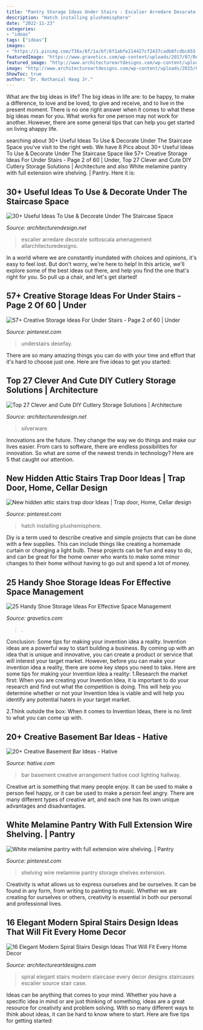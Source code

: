 ```yaml
---
title: "Pantry Storage Ideas Under Stairs : Escalier Arredare Decorate Sottoscala Amenagement Allarchitecturedesigns"
description: "Hatch installing plushemisphere"
date: "2022-11-23"
categories:
- "ideas"
tags: ["ideas"]
images:
- "https://i.pinimg.com/736x/6f/1a/bf/6f1abfe214427cf2437cadb8fcdbc655.jpg"
featuredImage: "https://www.gravetics.com/wp-content/uploads/2017/07/Revolving-Shoe-Cabinets.jpg"
featured_image: "http://www.architectureartdesigns.com/wp-content/uploads/2015/01/73.jpg"
image: "http://www.architectureartdesigns.com/wp-content/uploads/2015/01/73.jpg"
ShowToc: true
author: "Dr. Nathanial Haag Jr."
---
```



What are the big ideas in life?
The big ideas in life are: to be happy, to make a difference, to love and be loved, to give and receive, and to live in the present moment. There is no one right answer when it comes to what these big ideas mean for you. What works for one person may not work for another. However, there are some general tips that can help you get started on living ahappy life.

	

		
searching about 30+ Useful Ideas To Use &amp; Decorate Under The Staircase Space you've visit to the right web. We have 8 Pics about 30+ Useful Ideas To Use &amp; Decorate Under The Staircase Space like 57+ Creative Storage Ideas For Under Stairs - Page 2 of 60 | Under, Top 27 Clever and Cute DIY Cutlery Storage Solutions | Architecture and also White melamine pantry with full extension wire shelving. | Pantry. Here it is:
		
    
## 30+ Useful Ideas To Use &amp; Decorate Under The Staircase Space

<img loading=lazy src="https://cdn.architecturendesign.net/wp-content/uploads/2015/06/AD-Under-The-Staircase-Space-10.jpg" onerror="this.onerror=null;this.src='https://tse1.mm.bing.net/th?id=OIP.O5XJ6scrRieZvOmEsS9DzAHaJ1&amp;pid=15.1';" alt="30+ Useful Ideas To Use &amp; Decorate Under The Staircase Space">

_Source: architecturendesign.net_

>escalier arredare decorate sottoscala amenagement allarchitecturedesigns. 

	

In a world where we are constantly inundated with choices and opinions, it's easy to feel lost. But don't worry, we're here to help! In this article, we'll explore some of the best ideas out there, and help you find the one that's right for you. So pull up a chair, and let's get started!

    
## 57+ Creative Storage Ideas For Under Stairs - Page 2 Of 60 | Under

<img loading=lazy src="https://i.pinimg.com/736x/44/0d/5a/440d5a84f7f0a423038d235d83bbf613.jpg" onerror="this.onerror=null;this.src='https://tse4.mm.bing.net/th?id=OIP.jxAgP6P9lMk_GNkzoFYOTgHaJ3&amp;pid=15.1';" alt="57+ Creative Storage Ideas For Under Stairs - Page 2 of 60 | Under">

_Source: pinterest.com_

>understairs desefay. 

	

There are so many amazing things you can do with your time and effort that it's hard to choose just one. Here are five ideas to get you started: 

    
## Top 27 Clever And Cute DIY Cutlery Storage Solutions | Architecture

<img loading=lazy src="https://cdn.architecturendesign.net/wp-content/uploads/2015/05/AD-Cutlery-Storage-Ideas-13.jpg" onerror="this.onerror=null;this.src='https://tse2.mm.bing.net/th?id=OIP.J9QzUChzaSQNPq2LgMppbgHaLO&amp;pid=15.1';" alt="Top 27 Clever and Cute DIY Cutlery Storage Solutions | Architecture">

_Source: architecturendesign.net_

>silverware. 

	

Innovations are the future. They change the way we do things and make our lives easier. From cars to software, there are endless possibilities for innovation. So what are some of the newest trends in technology? Here are 5 that caught our attention.

    
## New Hidden Attic Stairs Trap Door Ideas | Trap Door, Home, Cellar Design

<img loading=lazy src="https://i.pinimg.com/736x/6f/1a/bf/6f1abfe214427cf2437cadb8fcdbc655.jpg" onerror="this.onerror=null;this.src='https://tse4.mm.bing.net/th?id=OIP.Ry4P4NRODREKRGUH6JHKqAAAAA&amp;pid=15.1';" alt="New hidden attic stairs trap door Ideas | Trap door, Home, Cellar design">

_Source: pinterest.com_

>hatch installing plushemisphere. 

	

Diy is a term used to describe creative and simple projects that can be done with a few supplies. This can include things like creating a homemade curtain or changing a light bulb. These projects can be fun and easy to do, and can be great for the home owner who wants to make some minor changes to their home without having to go out and spend a lot of money.

    
## 25 Handy Shoe Storage Ideas For Effective Space Management

<img loading=lazy src="https://www.gravetics.com/wp-content/uploads/2017/07/Revolving-Shoe-Cabinets.jpg" onerror="this.onerror=null;this.src='https://tse3.mm.bing.net/th?id=OIP.AZKSOYMvhUujgdyUW7QzoAHaLp&amp;pid=15.1';" alt="25 Handy Shoe Storage Ideas For Effective Space Management">

_Source: gravetics.com_

>. 

	

Conclusion: Some tips for making your invention idea a reality.
Invention ideas are a powerful way to start building a business. By coming up with an idea that is unique and innovative, you can create a product or service that will interest your target market. However, before you can make your invention idea a reality, there are some key steps you need to take. Here are some tips for making your Invention Idea a reality:
1.Research the market first: When you are creating your Invention Idea, it is important to do your research and find out what the competition is doing. This will help you determine whether or not your Invention Idea is viable and will help you identify any potential haters in your target market.

2.Think outside the box: When it comes to Invention Ideas, there is no limit to what you can come up with.

    
## 20+ Creative Basement Bar Ideas - Hative

<img loading=lazy src="https://hative.com/wp-content/uploads/2014/05/basement-bar-ideas/13-wall-arrangement.jpg" onerror="this.onerror=null;this.src='https://tse1.mm.bing.net/th?id=OIP.cFNCNa6iVc-TO7xSlDm1QQHaJ3&amp;pid=15.1';" alt="20+ Creative Basement Bar Ideas - Hative">

_Source: hative.com_

>bar basement creative arrangement hative cool lighting hallway. 

	

Creative art is something that many people enjoy. It can be used to make a person feel happy, or it can be used to make a person feel angry. There are many different types of creative art, and each one has its own unique advantages and disadvantages.

    
## White Melamine Pantry With Full Extension Wire Shelving. | Pantry

<img loading=lazy src="https://i.pinimg.com/736x/58/41/ac/5841ac4bbb9bb73aa83f8fa66a537929--wire-shelving-melamine.jpg" onerror="this.onerror=null;this.src='https://tse4.mm.bing.net/th?id=OIP.kbd9vxl7mX57IJdlzIwnOwHaJ4&amp;pid=15.1';" alt="White melamine pantry with full extension wire shelving. | Pantry">

_Source: pinterest.com_

>shelving wire melamine pantry storage shelves extension. 

	

Creativity is what allows us to express ourselves and be ourselves. It can be found in any form, from writing to painting to music. Whether we are creating for ourselves or others, creativity is essential in both our personal and professional lives.

    
## 16 Elegant Modern Spiral Stairs Design Ideas That Will Fit Every Home Decor

<img loading=lazy src="http://www.architectureartdesigns.com/wp-content/uploads/2015/01/73.jpg" onerror="this.onerror=null;this.src='https://tse3.mm.bing.net/th?id=OIP.s5Meg2Si7Ha2W_mFxf2rRwHaLH&amp;pid=15.1';" alt="16 Elegant Modern Spiral Stairs Design Ideas That Will Fit Every Home Decor">

_Source: architectureartdesigns.com_

>spiral elegant stairs modern staircase every decor designs staircases escalier source stair case. 

	

Ideas can be anything that comes to your mind. Whether you have a specific idea in mind or are just thinking of something, ideas are a great resource for creativity and problem solving. With so many different ways to think about ideas, it can be hard to know where to start. Here are five tips for getting started: 

